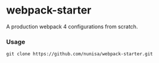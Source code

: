 # webpack-starter #
A production webpack 4 configurations from scratch.

### Usage ###
`git clone https://github.com/nunisa/webpack-starter.git`
